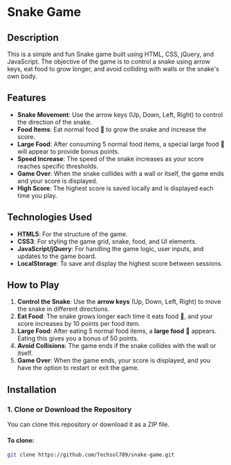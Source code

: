 # Snake Game

## Description
This is a simple and fun Snake game built using HTML, CSS, jQuery, and JavaScript. The objective of the game is to control a snake using arrow keys, eat food to grow longer, and avoid colliding with walls or the snake's own body.

## Features
- **Snake Movement**: Use the arrow keys (Up, Down, Left, Right) to control the direction of the snake.
- **Food Items**: Eat normal food 🍎 to grow the snake and increase the score.
- **Large Food**: After consuming 5 normal food items, a special large food 🍏 will appear to provide bonus points.
- **Speed Increase**: The speed of the snake increases as your score reaches specific thresholds.
- **Game Over**: When the snake collides with a wall or itself, the game ends and your score is displayed.
- **High Score**: The highest score is saved locally and is displayed each time you play.

## Technologies Used
- **HTML5**: For the structure of the game.
- **CSS3**: For styling the game grid, snake, food, and UI elements.
- **JavaScript/jQuery**: For handling the game logic, user inputs, and updates to the game board.
- **LocalStorage**: To save and display the highest score between sessions.

## How to Play
1. **Control the Snake**: Use the **arrow keys** (Up, Down, Left, Right) to move the snake in different directions.
2. **Eat Food**: The snake grows longer each time it eats food 🍎, and your score increases by 10 points per food item.
3. **Large Food**: After eating 5 normal food items, a **large food** 🍏 appears. Eating this gives you a bonus of 50 points.
4. **Avoid Collisions**: The game ends if the snake collides with the wall or itself. 
5. **Game Over**: When the game ends, your score is displayed, and you have the option to restart or exit the game.

## Installation

### 1. Clone or Download the Repository
You can clone this repository or download it as a ZIP file.

#### To clone:
```bash
git clone https://github.com/Techsol789/snake-game.git
